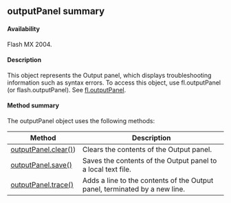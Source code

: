 ## outputPanel summary

#### Availability

Flash MX 2004.

#### Description

This object represents the Output panel, which displays troubleshooting information such as syntax errors. To access this object, use fl.outputPanel (or flash.outputPanel). See [fl.outputPanel](#!AdobeDocs/developers-animatesdk-docs/master/flash_object_(fl)/fl47.md).

#### Method summary

The outputPanel object uses the following methods:

| **Method**                                  | **Description**                                                            |
|---------------------------------------------|----------------------------------------------------------------------------|
| [outputPanel.clear()](#!AdobeDocs/developers-animatesdk-docs/master/outputPanel_object/outputPanel.md)) | Clears the contents of the Output panel.                                   |
| [outputPanel.save()](#!AdobeDocs/developers-animatesdk-docs/master/outputPanel_object/outputPane1.md)         | Saves the contents of the Output panel to a local text file.               |
| [outputPanel.trace()](#!AdobeDocs/developers-animatesdk-docs/master/outputPanel_object/outputPane2.md)        | Adds a line to the contents of the Output panel, terminated by a new line. |

<span id="outputPanel.clear()" class="anchor"></span>

